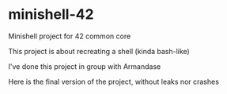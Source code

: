 # minishell-42
Minishell project for 42 common core

This project is about recreating a shell (kinda bash-like)

I've done this project in group with Armandase

Here is the final version of the project, without leaks nor crashes
